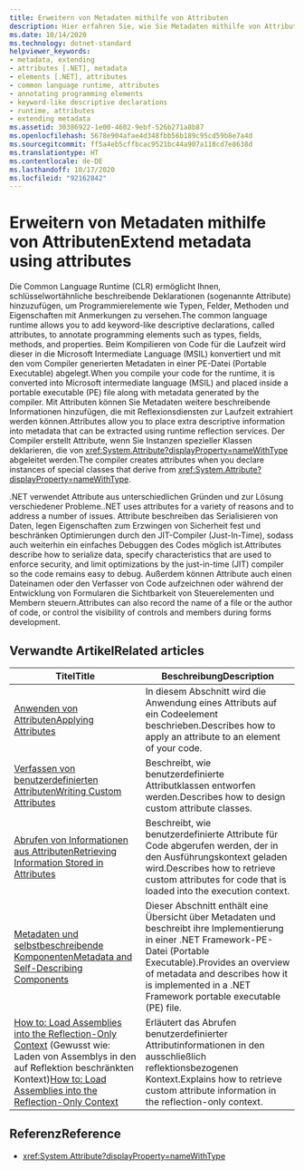```yaml
---
title: Erweitern von Metadaten mithilfe von Attributen
description: Hier erfahren Sie, wie Sie Metadaten mithilfe von Attributen in .NET erweitern. Attribute sind beschreibende Deklarationen, die Schlüsselworten ähneln und dazu dienen, Programmierelemente wie Typen und Felder zu kommentieren.
ms.date: 10/14/2020
ms.technology: dotnet-standard
helpviewer_keywords:
- metadata, extending
- attributes [.NET], metadata
- elements [.NET], attributes
- common language runtime, attributes
- annotating programming elements
- keyword-like descriptive declarations
- runtime, attributes
- extending metadata
ms.assetid: 30386922-1e00-4602-9ebf-526b271a8b87
ms.openlocfilehash: 5678e904afae4d348fbb56b189c95cd59b8e7a4d
ms.sourcegitcommit: ff5a4eb5cffbcac9521bc44a907a118cd7e8638d
ms.translationtype: HT
ms.contentlocale: de-DE
ms.lasthandoff: 10/17/2020
ms.locfileid: "92162842"
---
```

# <a name="extend-metadata-using-attributes"></a><span data-ttu-id="0d067-104">Erweitern von Metadaten mithilfe von Attributen</span><span class="sxs-lookup"><span data-stu-id="0d067-104">Extend metadata using attributes</span></span>

<span data-ttu-id="0d067-105">Die Common Language Runtime (CLR) ermöglicht Ihnen, schlüsselwortähnliche beschreibende Deklarationen (sogenannte Attribute) hinzuzufügen, um Programmierelemente wie Typen, Felder, Methoden und Eigenschaften mit Anmerkungen zu versehen.</span><span class="sxs-lookup"><span data-stu-id="0d067-105">The common language runtime allows you to add keyword-like descriptive declarations, called attributes, to annotate programming elements such as types, fields, methods, and properties.</span></span> <span data-ttu-id="0d067-106">Beim Kompilieren von Code für die Laufzeit wird dieser in die Microsoft Intermediate Language (MSIL) konvertiert und mit den vom Compiler generierten Metadaten in einer PE-Datei (Portable Executable) abgelegt.</span><span class="sxs-lookup"><span data-stu-id="0d067-106">When you compile your code for the runtime, it is converted into Microsoft intermediate language (MSIL) and placed inside a portable executable (PE) file along with metadata generated by the compiler.</span></span> <span data-ttu-id="0d067-107">Mit Attributen können Sie Metadaten weitere beschreibende Informationen hinzufügen, die mit Reflexionsdiensten zur Laufzeit extrahiert werden können.</span><span class="sxs-lookup"><span data-stu-id="0d067-107">Attributes allow you to place extra descriptive information into metadata that can be extracted using runtime reflection services.</span></span> <span data-ttu-id="0d067-108">Der Compiler erstellt Attribute, wenn Sie Instanzen spezieller Klassen deklarieren, die von <xref:System.Attribute?displayProperty=nameWithType> abgeleitet werden.</span><span class="sxs-lookup"><span data-stu-id="0d067-108">The compiler creates attributes when you declare instances of special classes that derive from <xref:System.Attribute?displayProperty=nameWithType>.</span></span>

<span data-ttu-id="0d067-109">.NET verwendet Attribute aus unterschiedlichen Gründen und zur Lösung verschiedener Probleme.</span><span class="sxs-lookup"><span data-stu-id="0d067-109">.NET uses attributes for a variety of reasons and to address a number of issues.</span></span> <span data-ttu-id="0d067-110">Attribute beschreiben das Serialisieren von Daten, legen Eigenschaften zum Erzwingen von Sicherheit fest und beschränken Optimierungen durch den JIT-Compiler (Just-In-Time), sodass auch weiterhin ein einfaches Debuggen des Codes möglich ist.</span><span class="sxs-lookup"><span data-stu-id="0d067-110">Attributes describe how to serialize data, specify characteristics that are used to enforce security, and limit optimizations by the just-in-time (JIT) compiler so the code remains easy to debug.</span></span> <span data-ttu-id="0d067-111">Außerdem können Attribute auch einen Dateinamen oder den Verfasser von Code aufzeichnen oder  während der Entwicklung von Formularen die Sichtbarkeit von Steuerelementen und Membern steuern.</span><span class="sxs-lookup"><span data-stu-id="0d067-111">Attributes can also record the name of a file or the author of code, or control the visibility of controls and members during forms development.</span></span>

## <a name="related-articles"></a><span data-ttu-id="0d067-112">Verwandte Artikel</span><span class="sxs-lookup"><span data-stu-id="0d067-112">Related articles</span></span>

|<span data-ttu-id="0d067-113">Titel</span><span class="sxs-lookup"><span data-stu-id="0d067-113">Title</span></span>|<span data-ttu-id="0d067-114">Beschreibung</span><span class="sxs-lookup"><span data-stu-id="0d067-114">Description</span></span>|
|-----------|-----------------|
|[<span data-ttu-id="0d067-115">Anwenden von Attributen</span><span class="sxs-lookup"><span data-stu-id="0d067-115">Applying Attributes</span></span>](applying-attributes.md)|<span data-ttu-id="0d067-116">In diesem Abschnitt wird die Anwendung eines Attributs auf ein Codeelement beschrieben.</span><span class="sxs-lookup"><span data-stu-id="0d067-116">Describes how to apply an attribute to an element of your code.</span></span>|
|[<span data-ttu-id="0d067-117">Verfassen von benutzerdefinierten Attributen</span><span class="sxs-lookup"><span data-stu-id="0d067-117">Writing Custom Attributes</span></span>](writing-custom-attributes.md)|<span data-ttu-id="0d067-118">Beschreibt, wie benutzerdefinierte Attributklassen entworfen werden.</span><span class="sxs-lookup"><span data-stu-id="0d067-118">Describes how to design custom attribute classes.</span></span>|
|[<span data-ttu-id="0d067-119">Abrufen von Informationen aus Attributen</span><span class="sxs-lookup"><span data-stu-id="0d067-119">Retrieving Information Stored in Attributes</span></span>](retrieving-information-stored-in-attributes.md)|<span data-ttu-id="0d067-120">Beschreibt, wie benutzerdefinierte Attribute für Code abgerufen werden, der in den Ausführungskontext geladen wird.</span><span class="sxs-lookup"><span data-stu-id="0d067-120">Describes how to retrieve custom attributes for code that is loaded into the execution context.</span></span>|
|[<span data-ttu-id="0d067-121">Metadaten und selbstbeschreibende Komponenten</span><span class="sxs-lookup"><span data-stu-id="0d067-121">Metadata and Self-Describing Components</span></span>](../metadata-and-self-describing-components.md)|<span data-ttu-id="0d067-122">Dieser Abschnitt enthält  eine Übersicht über Metadaten und beschreibt ihre Implementierung in einer .NET Framework-PE-Datei (Portable Executable).</span><span class="sxs-lookup"><span data-stu-id="0d067-122">Provides an overview of metadata and describes how it is implemented in a .NET Framework portable executable (PE) file.</span></span>|
|<span data-ttu-id="0d067-123">[How to: Load Assemblies into the Reflection-Only Context](../../framework/reflection-and-codedom/how-to-load-assemblies-into-the-reflection-only-context.md) (Gewusst wie: Laden von Assemblys in den auf Reflektion beschränkten Kontext)</span><span class="sxs-lookup"><span data-stu-id="0d067-123">[How to: Load Assemblies into the Reflection-Only Context](../../framework/reflection-and-codedom/how-to-load-assemblies-into-the-reflection-only-context.md)</span></span>|<span data-ttu-id="0d067-124">Erläutert das Abrufen benutzerdefinierter Attributinformationen in den ausschließlich reflektionsbezogenen Kontext.</span><span class="sxs-lookup"><span data-stu-id="0d067-124">Explains how to retrieve custom attribute information in the reflection-only context.</span></span>|

## <a name="reference"></a><span data-ttu-id="0d067-125">Referenz</span><span class="sxs-lookup"><span data-stu-id="0d067-125">Reference</span></span>

- <xref:System.Attribute?displayProperty=nameWithType>
